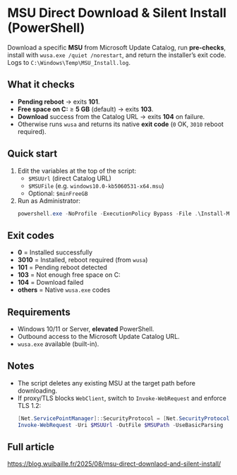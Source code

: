 # MSU Direct Download & Silent Install (PowerShell)

Download a specific **MSU** from Microsoft Update Catalog, run **pre-checks**, install with `wusa.exe /quiet /norestart`, and return the installer’s exit code. Logs to `C:\Windows\Temp\MSU_Install.log`.

## What it checks
- **Pending reboot** → exits **101**.
- **Free space on C:** ≥ **5 GB** (default) → exits **103**.
- **Download** success from the Catalog URL → exits **104** on failure.
- Otherwise runs `wusa` and returns its native **exit code** (`0` OK, `3010` reboot required).

## Quick start
1. Edit the variables at the top of the script:
   - `$MSUUrl` (direct Catalog URL)
   - `$MSUFile` (e.g. `windows10.0-kb5060531-x64.msu`)
   - Optional: `$minFreeGB`
2. Run as Administrator:
   ```powershell
   powershell.exe -NoProfile -ExecutionPolicy Bypass -File .\Install-MSU.ps1
   ```

## Exit codes
- **0** = Installed successfully  
- **3010** = Installed, reboot required (from `wusa`)  
- **101** = Pending reboot detected  
- **103** = Not enough free space on C:  
- **104** = Download failed  
- **others** = Native `wusa.exe` codes

## Requirements
- Windows 10/11 or Server, **elevated** PowerShell.
- Outbound access to the Microsoft Update Catalog URL.
- `wusa.exe` available (built-in).

## Notes
- The script deletes any existing MSU at the target path before downloading.
- If proxy/TLS blocks `WebClient`, switch to `Invoke-WebRequest` and enforce TLS 1.2:
  ```powershell
  [Net.ServicePointManager]::SecurityProtocol = [Net.SecurityProtocolType]::Tls12
  Invoke-WebRequest -Uri $MSUUrl -OutFile $MSUPath -UseBasicParsing
  ```

## Full article
https://blog.wuibaille.fr/2025/08/msu-direct-downlaod-and-silent-install/
